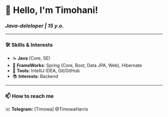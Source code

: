 #  **👋 Hello, I'm Timohani!**  
### *Java-deleloper | 15 y.o.*  

---

### **🛠️ Skills & Interests**  

- ☕ **Java** (Core, SE)
- 🍃 **FrameWorks**: Spring (Core, Boot, Data JPA, Web), Hibernate
- 🔧 **Tools:** IntelliJ IDEA, Git/GitHub
- 📚 **Interests:** Backend

---

### **📫 How to reach me**  
✉️ **Telegram:** [Timowa] @TimowaHarris
